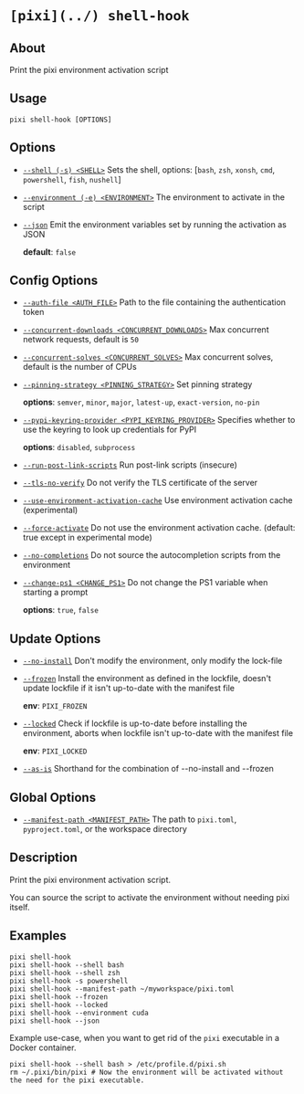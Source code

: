 # `[pixi](../) shell-hook`

## About

Print the pixi environment activation script

## Usage

```text
pixi shell-hook [OPTIONS]

```

## Options

- [`--shell (-s) <SHELL>`](#arg---shell) Sets the shell, options: \[`bash`, `zsh`, `xonsh`, `cmd`, `powershell`, `fish`, `nushell`\]

- [`--environment (-e) <ENVIRONMENT>`](#arg---environment) The environment to activate in the script

- [`--json`](#arg---json) Emit the environment variables set by running the activation as JSON

  **default**: `false`

## Config Options

- [`--auth-file <AUTH_FILE>`](#arg---auth-file) Path to the file containing the authentication token

- [`--concurrent-downloads <CONCURRENT_DOWNLOADS>`](#arg---concurrent-downloads) Max concurrent network requests, default is `50`

- [`--concurrent-solves <CONCURRENT_SOLVES>`](#arg---concurrent-solves) Max concurrent solves, default is the number of CPUs

- [`--pinning-strategy <PINNING_STRATEGY>`](#arg---pinning-strategy) Set pinning strategy

  **options**: `semver`, `minor`, `major`, `latest-up`, `exact-version`, `no-pin`

- [`--pypi-keyring-provider <PYPI_KEYRING_PROVIDER>`](#arg---pypi-keyring-provider) Specifies whether to use the keyring to look up credentials for PyPI

  **options**: `disabled`, `subprocess`

- [`--run-post-link-scripts`](#arg---run-post-link-scripts) Run post-link scripts (insecure)

- [`--tls-no-verify`](#arg---tls-no-verify) Do not verify the TLS certificate of the server

- [`--use-environment-activation-cache`](#arg---use-environment-activation-cache) Use environment activation cache (experimental)

- [`--force-activate`](#arg---force-activate) Do not use the environment activation cache. (default: true except in experimental mode)

- [`--no-completions`](#arg---no-completions) Do not source the autocompletion scripts from the environment

- [`--change-ps1 <CHANGE_PS1>`](#arg---change-ps1) Do not change the PS1 variable when starting a prompt

  **options**: `true`, `false`

## Update Options

- [`--no-install`](#arg---no-install) Don't modify the environment, only modify the lock-file

- [`--frozen`](#arg---frozen) Install the environment as defined in the lockfile, doesn't update lockfile if it isn't up-to-date with the manifest file

  **env**: `PIXI_FROZEN`

- [`--locked`](#arg---locked) Check if lockfile is up-to-date before installing the environment, aborts when lockfile isn't up-to-date with the manifest file

  **env**: `PIXI_LOCKED`

- [`--as-is`](#arg---as-is) Shorthand for the combination of --no-install and --frozen

## Global Options

- [`--manifest-path <MANIFEST_PATH>`](#arg---manifest-path) The path to `pixi.toml`, `pyproject.toml`, or the workspace directory

## Description

Print the pixi environment activation script.

You can source the script to activate the environment without needing pixi itself.

## Examples

```shell
pixi shell-hook
pixi shell-hook --shell bash
pixi shell-hook --shell zsh
pixi shell-hook -s powershell
pixi shell-hook --manifest-path ~/myworkspace/pixi.toml
pixi shell-hook --frozen
pixi shell-hook --locked
pixi shell-hook --environment cuda
pixi shell-hook --json

```

Example use-case, when you want to get rid of the `pixi` executable in a Docker container.

```shell
pixi shell-hook --shell bash > /etc/profile.d/pixi.sh
rm ~/.pixi/bin/pixi # Now the environment will be activated without the need for the pixi executable.

```
